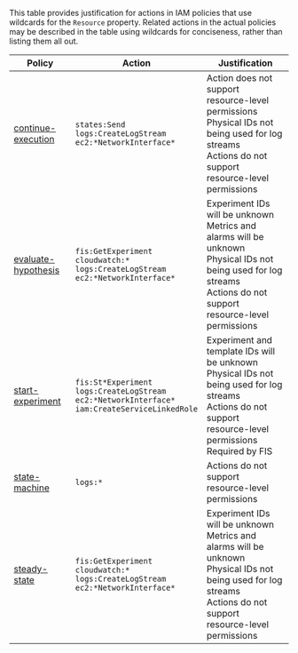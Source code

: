 This table provides justification for actions in IAM policies that use wildcards for the `Resource` property. Related actions in the actual policies may be described in the table using wildcards for conciseness, rather than listing them all out.

| Policy | Action | Justification |
|------|------|------|
| [continue-execution](continue-execution.json) | `states:Send` <br> `logs:CreateLogStream` <br> `ec2:*NetworkInterface*` | Action does not support resource-level permissions <br> Physical IDs not being used for log streams <br> Actions do not support resource-level permissions |
| [evaluate-hypothesis](evaluate-hypothesis.json) | `fis:GetExperiment` <br> `cloudwatch:*` <br> `logs:CreateLogStream` <br> `ec2:*NetworkInterface*` | Experiment IDs will be unknown <br> Metrics and alarms will be unknown <br> Physical IDs not being used for log streams <br> Actions do not support resource-level permissions |
| [start-experiment](start-experiment.json) | `fis:St*Experiment` <br> `logs:CreateLogStream` <br> `ec2:*NetworkInterface*` <br> `iam:CreateServiceLinkedRole` | Experiment and template IDs will be unknown <br> Physical IDs not being used for log streams <br> Actions do not support resource-level permissions <br> Required by FIS |
| [state-machine](state-machine.json) | `logs:*` | Actions do not support resource-level permissions |
| [steady-state](steady-state.json) | `fis:GetExperiment` <br> `cloudwatch:*` <br> `logs:CreateLogStream` <br> `ec2:*NetworkInterface*` | Experiment IDs will be unknown <br> Metrics and alarms will be unknown <br> Physical IDs not being used for log streams <br> Actions do not support resource-level permissions
